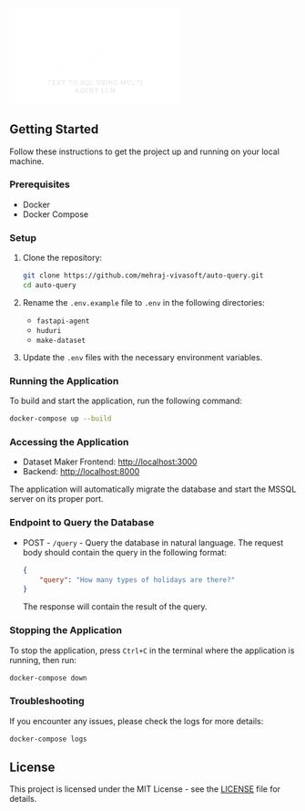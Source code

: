<img src="logo.png" alt="Logo" width="300"/>

## Getting Started

Follow these instructions to get the project up and running on your local machine.

### Prerequisites

- Docker
- Docker Compose

### Setup

1. Clone the repository:
    ```sh
    git clone https://github.com/mehraj-vivasoft/auto-query.git
    cd auto-query
    ```

2. Rename the `.env.example` file to `.env` in the following directories:
    - `fastapi-agent`
    - `huduri`
    - `make-dataset`

3. Update the `.env` files with the necessary environment variables.

### Running the Application

To build and start the application, run the following command:
```sh
docker-compose up --build
```

### Accessing the Application

- Dataset Maker Frontend: [http://localhost:3000](http://localhost:3000)
- Backend: [http://localhost:8000](http://localhost:8000)

The application will automatically migrate the database and start the MSSQL server on its proper port.

### Endpoint to Query the Database

- POST - `/query` - Query the database in natural language. The request body should contain the query in the following format:
    ```json
    {
        "query": "How many types of holidays are there?"
    }
    ```
    The response will contain the result of the query.


### Stopping the Application

To stop the application, press `Ctrl+C` in the terminal where the application is running, then run:
```sh
docker-compose down
```

### Troubleshooting

If you encounter any issues, please check the logs for more details:
```sh
docker-compose logs
```

## License

This project is licensed under the MIT License - see the [LICENSE](LICENSE) file for details.